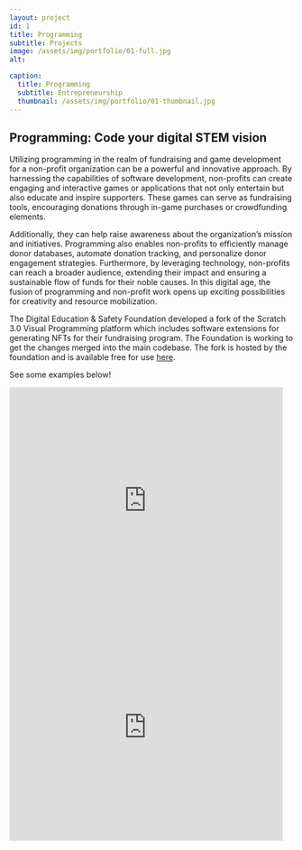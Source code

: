 ```yaml
---
layout: project
id: 1
title: Programming
subtitle: Projects
image: /assets/img/portfolio/01-full.jpg
alt: 

caption:
  title: Programming
  subtitle: Entrepreneurship
  thumbnail: /assets/img/portfolio/01-thumbnail.jpg
---
```



## Programming: Code your digital STEM vision

Utilizing programming in the realm of fundraising and game development for a non-profit organization can be a powerful and innovative approach. By harnessing the capabilities of software development, non-profits can create engaging and interactive games or applications that not only entertain but also educate and inspire supporters. These games can serve as fundraising tools, encouraging donations through in-game purchases or crowdfunding elements.

Additionally, they can help raise awareness about the organization’s mission and initiatives. Programming also enables non-profits to efficiently manage donor databases, automate donation tracking, and personalize donor engagement strategies. Furthermore, by leveraging technology, non-profits can reach a broader audience, extending their impact and ensuring a sustainable flow of funds for their noble causes. In this digital age, the fusion of programming and non-profit work opens up exciting possibilities for creativity and resource mobilization.

The Digital Education & Safety Foundation developed a fork of the Scratch 3.0 Visual Programming platform which includes software extensions for generating NFTs for their fundraising program. The Foundation is working to get the changes merged into the main codebase. The fork is hosted by the foundation and is available free for use <a href="https://scratch.digitaleducationsafety.org">here</a>.

See some examples below!

<div class="row">
  <div class="col-md-6 col-sm-6">

  <iframe src="https://scratch.mit.edu/projects/876449865/embed" allowtransparency="true" width="485" height="402" frameborder="0" scrolling="no" allowfullscreen></iframe>
  </div>
  
  <div class="col-md-6 col-sm-6">

  <iframe class="embed-responsive-item" src="https://scratch.mit.edu/projects/874326487/embed" allowtransparency="true" width="485" height="402" frameborder="0" scrolling="no" allowfullscreen></iframe>
  </div>  
</div>


